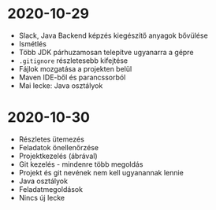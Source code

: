 # 2020-10-29

* Slack, Java Backend képzés kiegészítő anyagok bővülése
* Ismétlés
* Több JDK párhuzamosan telepítve ugyanarra a gépre
* `.gitignore` részletesebb kifejtése
* Fájlok mozgatása a projekten belül
* Maven IDE-ből és parancssorból
* Mai lecke: Java osztályok

# 2020-10-30

* Részletes ütemezés
* Feladatok önellenőrzése
* Projektkezelés (ábrával)
* Git kezelés - mindenre több megoldás
* Projekt és git nevének nem kell ugyanannak lennie
* Java osztályok
* Feladatmegoldások
* Nincs új lecke
